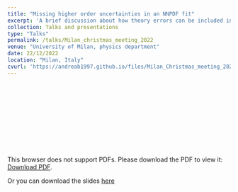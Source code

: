 ```yaml
---
title: "Missing higher order uncertainties in an NNPDF fit"
excerpt: 'A brief discussion about how theory errors can be included in PDF fits and why they should be.'
collection: Talks and presentations
type: "Talks"
permalink: /talks/Milan_christmas_meeting_2022
venue: "University of Milan, physics department"
date: 22/12/2022
location: "Milan, Italy"
cvurl: 'https://andreab1997.github.io/files/Milan_Christmas_meeting_2022_slides.pdf'
---
```

<object data="https://andreab1997.github.io/files/Milan_Christmas_meeting_2022_slides.pdf" type="application/pdf" width="700px" height="700px">
    <embed src="https://andreab1997.github.io/files/Milan_Christmas_meeting_2022_slides.pdf">
        <p>This browser does not support PDFs. Please download the PDF to view it: <a href="https://andreab1997.github.io/files/Milan_Christmas_meeting_2022_slides.pdf">Download PDF</a>.</p>
    </embed>
</object>


Or you can download the slides [here](https://andreab1997.github.io/files/Milan_Christmas_meeting_2022_slides.pdf)

